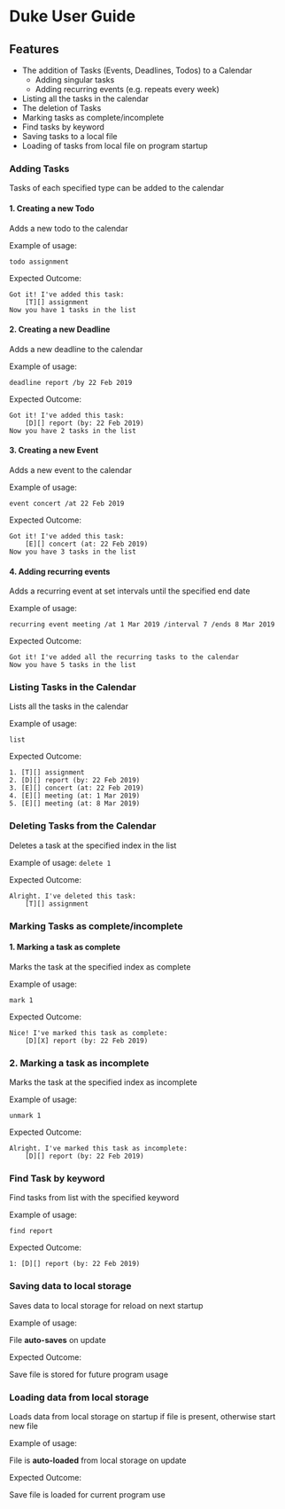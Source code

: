 # Duke User Guide

## Features
* The addition of Tasks (Events, Deadlines, Todos) to a Calendar
  * Adding singular tasks 
  * Adding recurring events (e.g. repeats every week)
* Listing all the tasks in the calendar
* The deletion of Tasks
* Marking tasks as complete/incomplete
* Find tasks by keyword
* Saving tasks to a local file
* Loading of tasks from local file on program startup

### Adding Tasks
Tasks of each specified type can be added to the calendar
#### 1. Creating a new Todo
Adds a new todo to the calendar

Example of usage:

`todo assignment`

Expected Outcome:

```
Got it! I've added this task: 
    [T][] assignment
Now you have 1 tasks in the list
```

#### 2. Creating a new Deadline
Adds a new deadline to the calendar

Example of usage:

`deadline report /by 22 Feb 2019`

Expected Outcome:

```
Got it! I've added this task:
    [D][] report (by: 22 Feb 2019)
Now you have 2 tasks in the list
```

#### 3. Creating a new Event
Adds a new event to the calendar

Example of usage:

`event concert /at 22 Feb 2019`

Expected Outcome:
```
Got it! I've added this task:
    [E][] concert (at: 22 Feb 2019)
Now you have 3 tasks in the list
```
#### 4. Adding recurring events
Adds a recurring event at set intervals until the specified end date

Example of usage:

`recurring event meeting /at 1 Mar 2019 /interval 7 /ends 8 Mar 2019`

Expected Outcome:
```
Got it! I've added all the recurring tasks to the calendar
Now you have 5 tasks in the list
```
### Listing Tasks in the Calendar

Lists all the tasks in the calendar

Example of usage:

`list`

Expected Outcome:
```
1. [T][] assignment
2. [D][] report (by: 22 Feb 2019)
3. [E][] concert (at: 22 Feb 2019)
4. [E][] meeting (at: 1 Mar 2019)
5. [E][] meeting (at: 8 Mar 2019)
```
### Deleting Tasks from the Calendar
Deletes a task at the specified index in the list

Example of usage:
`delete 1`

Expected Outcome:
```
Alright. I've deleted this task:
    [T][] assignment
```
### Marking Tasks as complete/incomplete

#### 1. Marking a task as complete
Marks the task at the specified index as complete

Example of usage:

`mark 1`

Expected Outcome:

```
Nice! I've marked this task as complete:
    [D][X] report (by: 22 Feb 2019)
```
### 2. Marking a task as incomplete
Marks the task at the specified index as incomplete

Example of usage:

`unmark 1`

Expected Outcome:
```
Alright. I've marked this task as incomplete:
    [D][] report (by: 22 Feb 2019)
```

### Find Task by keyword
Find tasks from list with the specified keyword

Example of usage:

`find report`

Expected Outcome:
```
1: [D][] report (by: 22 Feb 2019)
```

### Saving data to local storage
Saves data to local storage for reload on next startup

Example of usage:

File **auto-saves** on update 

Expected Outcome:

Save file is stored for future program usage

### Loading data from local storage
Loads data from local storage on startup if file is present, otherwise start new file

Example of usage:

File is **auto-loaded** from local storage on update

Expected Outcome:

Save file is loaded for current program use
